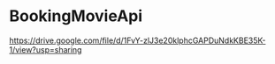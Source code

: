 # BookingMovieApi

https://drive.google.com/file/d/1FvY-zlJ3e20klphcGAPDuNdkKBE35K-1/view?usp=sharing